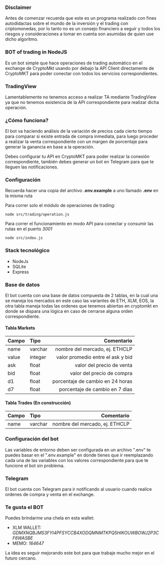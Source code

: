 ### Disclaimer

Antes de comenzar recuerda que este es un programa realizado con fines autodidactas sobre
el mundo de la inversión y el trading con criptomonedas, por lo tanto no es un consejo financiero
a seguir y todos los riesgos y consideraciones a tomar en cuenta son asumidas de quien use dicho
algoritmo.

### BOT of trading in NodeJS

Es un bot simple que hace operaciones de trading automático en el exchange de CryptoMkt
usando por debajo la API Client directamente de CryptoMKT para poder conectar con todos los
servicios correspondientes.

### TradingView

Lamentablemente no tenemos acceso a realizar TA mediante TradingView ya que no tenemos existencia 
de la API correspondiente para realizar dicha operación.

### ¿Cómo funciona?

El bot va haciendo análisis de la variación de precios cada cierto tiempo para comparar si existe 
entrada de compra inmediata, para luego proceder a realizar la venta correspondiente con un margen
de porcentaje para generar la ganancia en base a la operación.

Debes configurar tu API en CryptoMKT para poder realizar la conexión correspondiente, también debes
generar un bot en Telegram para que te lleguen las notificaciones.

### Configuración

Recuerda hacer una copia del archivo **.env.example** a uno llamado **.env** en la misma ruta

Para correr solo el módulo de operaciones de trading:
```
node src/trading/operation.js
```
Para correr el funcionamiento en modo API para conectar y consumir las rutas en el puerto *3001*
```
node src/index.js
```

### Stack tecnológico
* NodeJs
* SQLite
* Express

### Base de datos

El bot cuenta con una base de datos compuesta de 2 tablas, en la cual una se maneja los mercados en
este caso las variantes de ETH, XLM, EOS, la otra tabla maneja todas las ordenes que tenemos abiertas
en cryptomkt en donde se dispara una lógica en caso de cerrarse alguna orden correspondiente.

#### Tabla Markets

| Campo | Tipo | Comentario |
|-------|:-----|-----------:|
| name  | varchar  | nombre del mercado, ej. ETHCLP |
| value | integer  | valor promedio entre el ask y bid |
| ask  | float  | valor del precio de venta |
| bid  | float  | valor del precio de compra |
| d1 | float | porcentaje de cambio en 24 horas |
| d7 | float | porcentaje de cambio en 7 días |

#### Tabla Trades (En construcción)

| Campo | Tipo | Comentario |
|-------|:-----|-----------:|
| name  | varchar  | nombre del mercado, ej. ETHCLP |

### Configuración del bot

Las variables de entorno deben ser configurada en un archivo ".env" te puedes basar en el ".env.example"
en donde tienes que ir reemplazando cada una de las variables con los valores correspondiente para que te
funcione el bot sin problema.

### Telegram

El bot cuenta con Telegram para ir notificando al usuario cuando realice ordenes de compra y venta en el
exchange.

### Te gusta el BOT

Puedes brindarme una chela en esta wallet:

* XLM WALLET: *GDMXNQBJMS3FYI4PFSYCCB4XODQMNMTKPQ5HIKOUWBOWJ2P3CF6WASBE*
* MEMO: *164647*

La idea es seguir mejorando este bot para que trabaje mucho mejor en el futuro cercano.